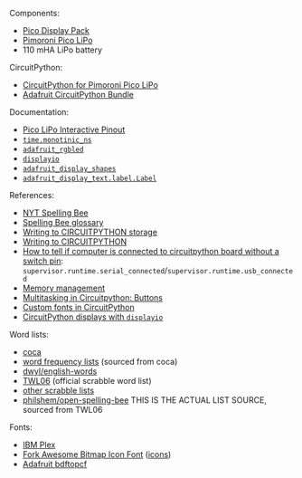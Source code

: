 Components:
- [Pico Display Pack](https://shop.pimoroni.com/products/pico-display-pack?variant=32368664215635)
- [Pimoroni Pico LiPo](https://shop.pimoroni.com/products/pimoroni-pico-lipo?variant=39335427080275)
- 110 mHA LiPo battery

CircuitPython:
- [CircuitPython for Pimoroni Pico LiPo](https://circuitpython.org/board/pimoroni_picolipo_16mb/)
- [Adafruit CircuitPython Bundle](https://github.com/adafruit/Adafruit_CircuitPython_Bundle/releases/tag/20230111)

Documentation:
- [Pico LiPo Interactive Pinout](https://pico.pinout.xyz/pimoroni-pico-lipo)
- [`time.monotinic_ns`](https://docs.circuitpython.org/en/latest/shared-bindings/time/index.html#time.monotonic_ns)
- [`adafruit_rgbled`](https://docs.circuitpython.org/projects/rgbled/en/latest/api.html)
- [`displayio`](https://docs.circuitpython.org/en/latest/shared-bindings/displayio/)
- [`adafruit_display_shapes`](https://docs.circuitpython.org/projects/display-shapes/en/latest/index.html)
- [`adafruit_display_text.label.Label`](https://docs.circuitpython.org/projects/display_text/en/latest/api.html#adafruit_display_text.label.Label)
  
References:
- [NYT Spelling Bee](https://www.nytimes.com/puzzles/spelling-bee)
- [Spelling Bee glossary](https://www.nytimes.com/2021/07/26/crosswords/spelling-bee-forum-introduction.html)
- [Writing to CIRCUITPYTHON storage](https://learn.adafruit.com/circuitpython-essentials/circuitpython-storage)
- [Writing to CIRCUITPYTHON](https://learn.adafruit.com/cpu-temperature-logging-with-circuit-python/writing-to-the-filesystem)
- [How to tell if computer is connected to circuitpython board without a switch pin](https://github.com/adafruit/circuitpython/issues/544#:~:text=think%20these%20are%20both%20covered%20now%20by%20supervisor.runtime.serial_connected%20and%20supervisor.runtime.usb_connected): `supervisor.runtime.serial_connected`/`supervisor.runtime.usb_connected`
- [Memory management](https://learn.adafruit.com/Memory-saving-tips-for-CircuitPython)
- [Multitasking in Circuitpython: Buttons](https://learn.adafruit.com/multi-tasking-with-circuitpython/buttons)
- [Custom fonts in CircuitPython](https://learn.adafruit.com/custom-fonts-for-pyportal-circuitpython-display)
- [CircuitPython displays with `displayio`](https://learn.adafruit.com/circuitpython-display-support-using-displayio)

Word lists:
- [coca](https://www.english-corpora.org/coca/)
- [word frequency lists](https://www.wordfrequency.info/) (sourced from coca)
- [dwyl/english-words](https://github.com/dwyl/english-words)
- [TWL06](https://www.wordgamedictionary.com/twl06/download/twl06.txt) (official scrabble word list)
- [other scrabble lists](https://www.wordgamedictionary.com/dictionary/)
- [philshem/open-spelling-bee](https://github.com/philshem/open-spelling-bee) THIS IS THE ACTUAL LIST SOURCE, sourced from TWL06

Fonts:
- [IBM Plex](https://github.com/IBM/plex)
- [Fork Awesome Bitmap Icon Font](https://emergent.unpythonic.net/01606790241) ([icons](https://forkaweso.me/Fork-Awesome/icons/))
- [Adafruit bdftopcf](https://adafruit.github.io/web-bdftopcf/)
